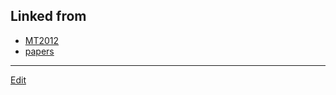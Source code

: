 ## Linked from

* [MT2012](MT2012.md)
* [papers](papers.md)


----
[Edit](https://github.com/vitroid/vitroid.github.io/blob/master/MD/paper2012.md)
